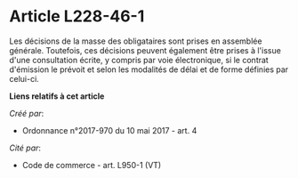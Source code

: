 # Article L228-46-1

Les décisions de la masse des obligataires sont prises en assemblée générale. Toutefois, ces décisions peuvent également être
prises à l'issue d'une consultation écrite, y compris par voie électronique, si le contrat d'émission le prévoit et selon les
modalités de délai et de forme définies par celui-ci.

**Liens relatifs à cet article**

_Créé par_:

  - Ordonnance n°2017-970 du 10 mai 2017 - art. 4

_Cité par_:

  - Code de commerce - art. L950-1 (VT)
